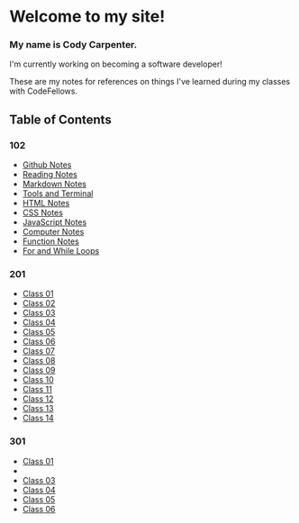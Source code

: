 # Welcome to my site!




### My name is Cody Carpenter.

I'm currently working on becoming a software developer!

These are my notes for references on things I've learned during my classes with CodeFellows.




## Table of Contents
### 102
- [Github Notes](git-github-notes.md)
- [Reading Notes](growth-mindset.md)
- [Markdown Notes](markdown-notes.md)
- [Tools and Terminal](tools-terminal.md)
- [HTML Notes](html-notes.md)
- [CSS Notes](css-notes.md)
- [JavaScript Notes](javascript-notes.md)
- [Computer Notes](computer-notes.md)
- [Function Notes](function-notes.md)
- [For and While Loops](loops-notes.md)
### 201
- [Class 01](class-01.md)
- [Class 02](class-02.md)
- [Class 03](class-03.md)
- [Class 04](class-04.md)
- [Class 05](class-05.md)
- [Class 06](class-06.md)
- [Class 07](class-07.md)
- [Class 08](class-08.md)
- [Class 09](class-09.md)
- [Class 10]()
- [Class 11]()
- [Class 12](class-12.md)
- [Class 13](class-13.md)
- [Class 14](class-14.md)
### 301
- [Class 01](301/class-01.md)
- []()
- [Class 03](301/class-03.md)
- [Class 04](301/class-04.md)
- [Class 05](301/class-05.md)
- [Class 06](301/class-06.md)